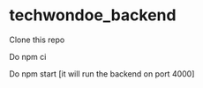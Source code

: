 # techwondoe_backend

Clone this repo

Do npm ci

Do npm start [it will run the backend on port 4000]

